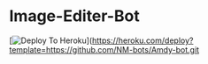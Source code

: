 # Image-Editer-Bot

[![Deploy To Heroku](https://www.herokucdn.com/deploy/button.svg)](https://heroku.com/deploy?template=https://github.com/NM-bots/Amdy-bot.git
